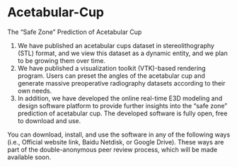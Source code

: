 # Acetabular-Cup
The “Safe Zone” Prediction of Acetabular Cup

  1. We have published an acetabular cups dataset in stereolithography (STL) format, and we view this dataset as a dynamic entity, and we plan to be growing them over time.
  2. We have published a visualization toolkit (VTK)-based rendering program. Users can preset the angles of the acetabular cup and generate massive preoperative radiography datasets according to their own needs. 
  3. In addition, we have developed the online real-time E3D modeling and design software platform to provide further insights into the “safe zone” prediction of acetabular cup. The developed software is fully open, free to download and use.

You can download, install, and use the software in any of the following ways (i.e., Official website link, Baidu Netdisk, or Google Drive). These ways are part of the double-anonymous peer review process, which will be made available soon.
